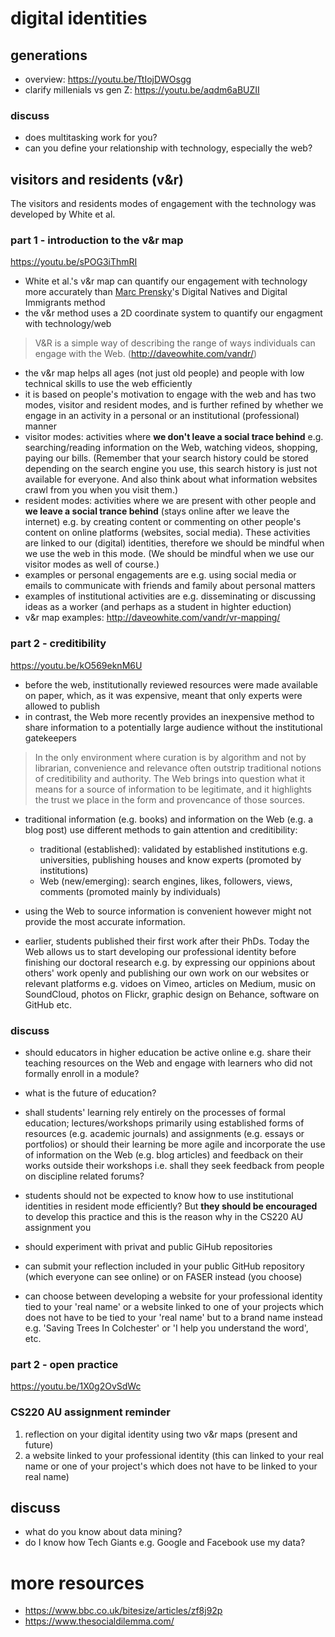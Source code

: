 <!-- #todo
- web or Web
-->

# digital identities
## generations
<!-- #todo embed a gantt chart -->
- overview: https://youtu.be/TtIojDWOsgg
- clarify millenials vs gen Z: https://youtu.be/aqdm6aBUZII
### discuss 
<!-- #todo add more questions -->
- does multitasking work for you?
- can you define your relationship with technology, especially the web?

## visitors and residents (v&r)
The visitors and residents modes of engagement with the technology was developed by White et al.

### part 1 - introduction to the v&r map
https://youtu.be/sPOG3iThmRI

- White et al.'s v&r map can quantify our engagement with technology more accurately than [Marc Prensky](https://www.marcprensky.com/)'s Digital Natives and Digital Immigrants method
- the v&r method uses a 2D coordinate system to quantify our engagment with technology/web

<!-- #todo add image of clean map -->

> V&R is a simple way of describing the range of ways individuals can engage with the Web. (http://daveowhite.com/vandr/) 

- the v&r map helps all ages (not just old people) and people with low technical skills to use the web efficiently
- it is based on people's motivation to engage with the web and has two modes, visitor and resident modes, and is further refined by whether we engage in an activity in a personal or an institutional (professional) manner
- visitor modes: activities where **we don't leave a social trace behind** e.g. searching/reading information on the Web, watching videos, shopping, paying our bills. (Remember that your search history could be stored depending on the search engine you use, this search history is just not available for everyone. And also think about what information websites crawl from you when you visit them.) 
- resident modes: activities where we are present with other people and **we leave a social trance behind** (stays online after we leave the internet) e.g. by creating content or commenting on other people's content on online platforms (websites, social media). These activities are linked to our (digital) identities, therefore we should be mindful when we use the web in this mode. (We should be mindful when we use our visitor modes as well of course.)
- examples or personal engagements are e.g. using social media or emails to communicate with friends and family about personal matters
- examples of institutional activities are e.g. disseminating or discussing ideas as a worker (and perhaps as a student in highter eduction)
- v&r map examples: http://daveowhite.com/vandr/vr-mapping/

### part 2 - creditibility
https://youtu.be/kO569eknM6U

- before the web, institutionally reviewed resources were made available on paper, which, as it was expensive, meant that only experts were allowed to publish
- in contrast, the Web more recently provides an inexpensive method to share information to a potentially large audience without the institutional gatekeepers

> In the only environment where curation is by algorithm and not by librarian, convenience and relevance often outstrip traditional notions of creditibility and authority. The Web brings into question what it means for a source of information to be legitimate, and it highlights the trust we place in the form and provencance of those sources.

- traditional information (e.g. books) and information on the Web (e.g. a blog post) use different methods to gain attention and creditibility: 
  - traditional (established): validated by established institutions e.g. universities, publishing houses and know experts (promoted by institutions)
  - Web (new/emerging): search engines, likes, followers, views, comments (promoted mainly by individuals)

- using the Web to source information is convenient however might not provide the most accurate information. 

- earlier, students published their first work after their PhDs. Today the Web allows us to start developing our professional identity before finishing our doctoral research e.g. by expressing our oppinions about others' work openly and publishing our own work on our websites or relevant platforms e.g. vidoes on Vimeo, articles on Medium, music on SoundCloud, photos on Flickr, graphic design on Behance, software on GitHub etc.

### discuss
- should educators in higher education be active online e.g. share their teaching resources on the Web and engage with learners who did not formally enroll in a module?
- what is the future of education? <!-- what do students get for paying their high fees? -->
- shall students' learning rely entirely on the processes of formal education; lectures/workshops primarily using established forms of resources (e.g. academic journals) and assignments (e.g. essays or portfolios) or should their learning be more agile and incorporate the use of information on the Web (e.g. blog articles) and feedback on their works outside their workshops i.e. shall they seek feedback from people on discipline related forums?

- students should not be expected to know how to use institutional identities in resident mode efficiently? But **they should be encouraged** to develop this practice and this is the reason why in the CS220 AU assignment you
- should experiment with privat and public GiHub repositories
- can submit your reflection included in your public GitHub repository (which everyone can see online) or on FASER instead (you choose)
- can choose between developing a website for your professional identity tied to your 'real name' or a website linked to one of your projects which does not have to be tied to your 'real name' but to a brand name instead e.g. 'Saving Trees In Colchester' or 'I help you understand the word', etc. 

### part 2 - open practice
https://youtu.be/1X0g2OvSdWc

### CS220 AU assignment reminder
1. reflection on your digital identity using two v&r maps (present and future)
2. a website linked to your professional identity (this can linked to your real name or one of your project's which does not have to be linked to your real name)

## discuss
- what do you know about data mining?
- do I know how Tech Giants e.g. Google and Facebook use my data?

# more resources
- https://www.bbc.co.uk/bitesize/articles/zf8j92p
- https://www.thesocialdilemma.com/
